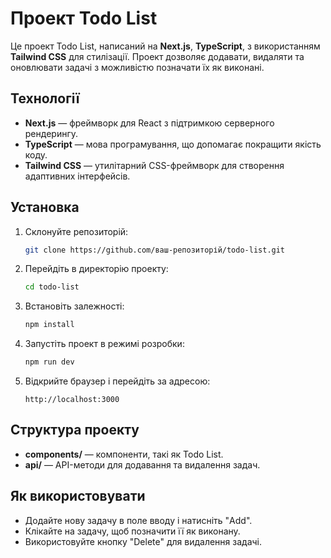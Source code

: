 # Проект Todo List

Це проект Todo List, написаний на **Next.js**, **TypeScript**, з використанням **Tailwind CSS** для стилізації. Проект дозволяє додавати, видаляти та оновлювати задачі з можливістю позначати їх як виконані.

## Технології

- **Next.js** — фреймворк для React з підтримкою серверного рендерингу.
- **TypeScript** — мова програмування, що допомагає покращити якість коду.
- **Tailwind CSS** — утилітарний CSS-фреймворк для створення адаптивних інтерфейсів.

## Установка

1. Склонуйте репозиторій:
   ```bash
   git clone https://github.com/ваш-репозиторій/todo-list.git
   ```

2. Перейдіть в директорію проекту:
   ```bash
   cd todo-list
   ```

3. Встановіть залежності:
   ```bash
   npm install
   ```

4. Запустіть проект в режимі розробки:
   ```bash
   npm run dev
   ```

5. Відкрийте браузер і перейдіть за адресою:
   ```
   http://localhost:3000
   ```

## Структура проекту

- **components/** — компоненти, такі як Todo List.
- **api/** — API-методи для додавання та видалення задач.

## Як використовувати

- Додайте нову задачу в поле вводу і натисніть "Add".
- Клікайте на задачу, щоб позначити її як виконану.
- Використовуйте кнопку "Delete" для видалення задачі.
